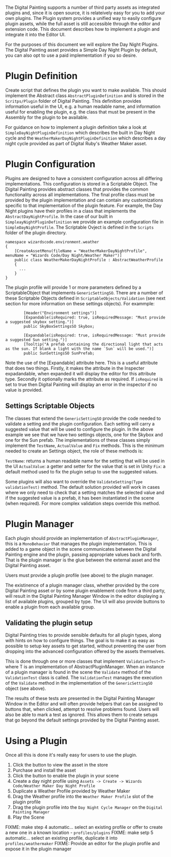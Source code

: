 ﻿The Digital Painting supports a number of third party assets as integrated plugins and, since it is open source, it is relateively easy for you to add your own plugins. The Plugin system provides a unified way to easily configure plugin assets, while the full asset is still accessible through the editor and extension code. This document describes how to implement a plugin and integrate it into the Editor UI.

For the purposes of this document we will explore the Day Night Plugins. The Digital Painting asset provides a Simple Day Night Plugin by default, you can also opt to use a paid implementation if you so desire. 

# Plugin Definition

Create script that defines the plugin you want to make available. This should implement the Abstract class `AbstractPluginDefinition` and is stored in the `Scritps/Plugin` folder of Digital Painting. This definition provides information useful in the UI, e.g. a human readable name, and information useful for enabling the plugin, e.g. the class that must be present in the Assembly for the plugin to be available.

For guidance on how to implement a plugin definition take a look at `SimpleDayNightPluginDefinition` which describes the built in Day Night cycle and the `WeatherMakerDayNightPluginDefinition` which describes a day night cycle provided as part of Digital Ruby's Weather Maker asset.

# Plugin Configuration

Plugins are designed to have a consistent configuration across all differing implementations. This configuration is stored in a Scriptable Object. The Digital Painting provides abstract classes that provides the common functionality across all implementations. The final profile class must be provided by the plugin implementation and can contain any customizations specific to that implementation of the plugin feature. For example, the Day Night plugins have their profiles in a class that implements the `AbstractDayNightProfile`. In the case of our built in `SimpleayNightPluginDefinition` we provide an example configuration file in `SimpleDayNightProfile`. The Scriptable Ovject is defined in the `Scripts` folder of the plugin directory.

```
namespace wizardscode.environment.weather
{
    [CreateAssetMenu(fileName = "WeatherMakerDayNightProfile", menuName = "Wizards Code/Day Night/Weather Maker")]
    public class WeatherMakerDayNightProfile : AbstractWeatherProfile
    {
      ...
    }
}
```

The plugin profile will provide 1 or more parameters defined by a ScriptableObject that implements `GenericSettingSO`. There are a number of these Scriptable Objects defined in `ScriptableObjects/Validation` (see next section for more information on these settings objects). For exammple:

```
        [Header("Environment settings")]
        [Expandable(isRequired: true, isRequiredMessage: "Must provide a suggested skybox setting.")]
        public SkyBoxSettingsSO Skybox;
        
        [Expandable(isRequired: true, isRequiredMessage: "Must provide a suggested Sun setting.")]
        [Tooltip("A prefab containing the directional light that acts as the sun. If blank a light with the name `Sun` will be used.")]
        public SunSettingsSO SunPrefab;
```

Note the use of the \[Expandable\] attribute here. This is a useful attribute that does two things. Firstly, it makes the attribute in the Inspecter expadandable, when expanded it will display the editor for this attribute type. Secondly it optionally marks the attribute as required. If `isRequired` is set to true then Digital Painting will display an error in the inspector if no value is provided.

## Settings Scriptable Objects

The classes that extend the `GenericSettingSO` provide the code needed to validate a setting and the plugin configuration. Each setting will carry a suggested value that will be used to configure the plugin. In the above example we see that we have two settings objects, one for the Skybox and one for the Sun prefab. The implementations of these classes simply implement the `TestName`, `ActualValue` and `Fix` methods. This is the minimum needed to create an Settings object, the role of these methods is:

`TestName`: returns a human readable name for the setting that will be used in the UI
`ActualValue`: a getter and setter for the value that is set in Unity
`Fix`: a default method used to fix the plugin setup to use the suggested values.

Some plugins will also want to override the `ValidateSetting(Type validationTest)` method. The default solution provided will work in cases where we only need to check that a setting matches the selected value and if the suggested value is a prefab, it has been instantiated in the scene (when required). For more complex validation steps override this method.

# Plugin Manager

Each plugin should provide an implementation of `AbstractPluginManager`, this is a `MonoBehavior` that manages the plugin implementation. This is added to a game object in the scene communicates between the Digital Painting engine and the plugin, passing appropriate values back and forth. That is the plugin manager is the glue between the external asset and the Digital Painting asset.

Users must provide a plugin profile (see above) to the plugin manager.

The existinence of a plugin manager class, whether provided by the core Digital Painting asset or by some plugin enablement code from a third party, will result in the Digital Painting Manager Window in the editor displaying a list of available plugins, grouped by type. The UI will also provide buttons to enable a plugin from each available group.

## Validating the plugin setup

Digital Painting tries to provide sensible defaults for all plugin types, along with hints on how to configure things. The goal is to make it as easy as possible to setup key assets to get started, without preventing the user from dropping into the advanced configuration offered by the assets themselves.

This is done through one or more classes that implement `ValidationTest<T>` where T is an implementation of AbstractPluginManager. When an instance of a plugin manager is found in the scene the `Validate` method of the `ValidationTest` class is called. The `ValidationTest` manages the execution of the `Validate` method in the implementation of the `GenericSettingSO` object (see above).

The results of these tests are presented in the Digital Painting Manager Window in the Editor and will often provide helpers that can be assigned to buttons that, when clicked, attempt to resolve problems found. Users will also be able to mark a test as ignored. This allows them to create setups that go beyond the default settings provided by the Digital Painting asset.

# Using a Plugin

Once all this is done it's really easy for users to use the plugin.

  1. Click the button to view the asset in the store
  2. Purchase and install the asset
  3. Click the button to enable the plugin in your scene
  4. Create a day night profile using `Assets -> Create -> Wizards Code/Weather Maker Day Night Profile`
  5. Duplicate a Weather Profile provided by Weather Maker
  5. Drag the Weather profile into the `Weather Maker Profile` slot of the plugin profile
  6. Drag the plugin profile into the `Day Night Cycle Manager` on the `Digital Painting Manager`
  6. Play the Scene

FIXME: make step 4 automatic... select an existing profile or offer to create a new one in a known location - `profiles/plugins`
FIXME: make setp 5 automatic... select an existing profile, duplicate it into `profiles/weathermaker`
FIXME: Provide an editor for the plugin profile and expose it in the plugin manager

